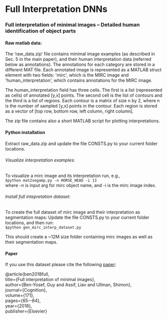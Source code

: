 # Full Interpretation DNNs


### Full interpretation of minimal images – Detailed human identification of object parts

#### Raw matlab data:

The ‘raw_data.zip’ file contains minimal image examples (as described in Sec. 5 in the main paper), and their
human interpretation data (referred below as annotations). The annotations for each category are stored in a
different MAT file. Each annotated image is represented as a MATLAB struct element with two fields: 'mirc',
which is the MIRC image and 'human_interpretation', which contains annotations for the MIRC image.

The human_interpretation field has three cells. The first is a list (represented as cells) of annotated [y,x] points.
The second cell is the list of contours and the third is a list of regions. Each contour is a matrix of size n by 2,
where n is the number of sampled [y,x] points in the contour. Each region is stored as a vector of [top row,
bottom row, left column, right column].

The zip file contains also a short MATLAB script for plotting interpretations.

#### Python installation

Extract raw_data.zip and update the file CONSTS.py to your current folder locations.

###### Visualize interpretation examples:
To visualize a mirc image and its interpretation run, e.g.,     
`$python mat2segamp.py -n HORSE_HEAD -i 13`     
where -n is input arg for mirc object name, and -i is the mirc image index.


###### Install full intepretation dataset:  
To create the full dataset of mirc image and their interpretation as segmentation maps:
Update the file CONSTS.py to your current folder locations, and then run:    
`$python gen_mirc_interp_dataset.py`    

This should create a ~12M size folder containing mirc images as well as their segmentation maps. 


#### Paper
If you use this dataset please cite the following 
[paper](https://www.researchgate.net/publication/320921911_Full_interpretation_of_minimal_images):    

@article{ben2018full,   
  title={Full interpretation of minimal images},    
  author={Ben-Yosef, Guy and Assif, Liav and Ullman, Shimon},   
  journal={Cognition},  
  volume={171},  
  pages={65--84},       
  year={2018},  
  publisher={Elsevier}  



